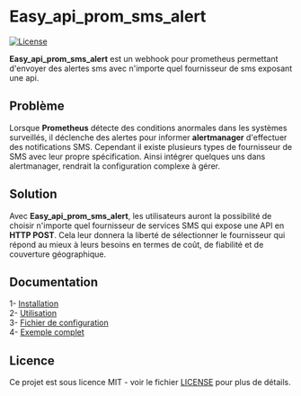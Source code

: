# Easy_api_prom_sms_alert

[![License](https://img.shields.io/badge/license-MIT-blue.svg)](https://github.com/willbrid/easy_api_prom_sms_alert/blob/main/LICENSE)

**Easy_api_prom_sms_alert** est un webhook pour prometheus permettant d'envoyer des alertes sms avec n'importe quel fournisseur de sms exposant une api.

## Problème

Lorsque **Prometheus** détecte des conditions anormales dans les systèmes surveillés, il déclenche des alertes pour informer **alertmanager** d'effectuer des notifications SMS. Cependant il existe plusieurs types de fournisseur de SMS avec leur propre spécification. Ainsi intégrer quelques uns dans alertmanager, rendrait la configuration complexe à gérer. 

## Solution

Avec **Easy_api_prom_sms_alert**, les utilisateurs auront la possibilité de choisir n'importe quel fournisseur de services SMS qui expose une API en **HTTP POST**. Cela leur donnera la liberté de sélectionner le fournisseur qui répond au mieux à leurs besoins en termes de coût, de fiabilité et de couverture géographique.

## Documentation

1- [Installation](https://github.com/willbrid/easy_api_prom_sms_alert/blob/main/docs/installation.md) <br>
2- [Utilisation](https://github.com/willbrid/easy_api_prom_sms_alert/blob/main/docs/utilisation.md) <br>
3- [Fichier de configuration](https://github.com/willbrid/easy_api_prom_sms_alert/blob/main/docs/configuration.md) <br>
4- [Exemple complet](https://github.com/willbrid/easy_api_prom_sms_alert/blob/main/docs/exemple.md)

## Licence

Ce projet est sous licence MIT - voir le fichier [LICENSE](https://github.com/willbrid/easy_api_prom_sms_alert/blob/main/LICENSE) pour plus de détails.